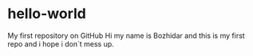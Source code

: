 # hello-world
My first repository on GitHub
Hi my name is Bozhidar and this is my first repo and i hope i don`t mess up.
